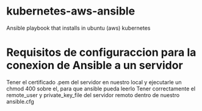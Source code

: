 # kubernetes-aws-ansible
Ansible playbook that installs in ubuntu (aws) kubernetes

# Requisitos de configuraccion para la conexion de Ansible a un servidor
Tener el certificado .pem del servidor en nuestro local y ejecutarle un chmod 400 sobre el, para que ansible pueda leerlo
Tener correctamente el remote_user y private_key_file del servidor remoto dentro de nuestro ansible.cfg
